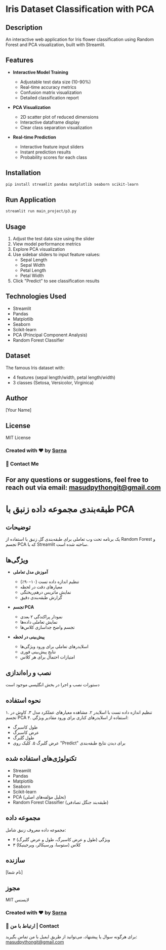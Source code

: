 # Iris Dataset Classification with PCA

## Description
An interactive web application for Iris flower classification using Random Forest and PCA visualization, built with Streamlit.

## Features
- **Interactive Model Training**
  - Adjustable test data size (10-90%)
  - Real-time accuracy metrics
  - Confusion matrix visualization
  - Detailed classification report

- **PCA Visualization**
  - 2D scatter plot of reduced dimensions
  - Interactive dataframe display
  - Clear class separation visualization

- **Real-time Prediction**
  - Interactive feature input sliders
  - Instant prediction results
  - Probability scores for each class

## Installation

```bash
pip install streamlit pandas matplotlib seaborn scikit-learn
```

## Run Application

```bash
streamlit run main_project/p3.py
```

## Usage
1. Adjust the test data size using the slider
2. View model performance metrics
3. Explore PCA visualization
4. Use sidebar sliders to input feature values:
   - Sepal Length
   - Sepal Width
   - Petal Length
   - Petal Width
5. Click "Predict" to see classification results

## Technologies Used
- Streamlit
- Pandas
- Matplotlib
- Seaborn
- Scikit-learn
- PCA (Principal Component Analysis)
- Random Forest Classifier

## Dataset
The famous Iris dataset with:
- 4 features (sepal length/width, petal length/width)
- 3 classes (Setosa, Versicolor, Virginica)

## Author
[Your Name]

## License
MIT License

### Created with ❤️ by [Sorna](https://github.com/sorna-fast)

### 📧 Contact Me  
For any questions or suggestions, feel free to reach out via email: masudpythongit@gmail.com 
-------------------

# طبقه‌بندی مجموعه داده زنبق با PCA

## توضیحات
یک برنامه تحت وب تعاملی برای طبقه‌بندی گل زنبق با استفاده از Random Forest و تجسم PCA که با Streamlit ساخته شده است.

## ویژگی‌ها
- **آموزش مدل تعاملی**
  - تنظیم اندازه داده تست (۱۰-۹۰٪)
  - معیارهای دقت در لحظه
  - نمایش ماتریس درهم‌ریختگی
  - گزارش طبقه‌بندی دقیق

- **تجسم PCA**
  - نمودار پراکندگی ۲ بعدی
  - نمایش تعاملی داده‌ها
  - تجسم واضح جداسازی کلاس‌ها

- **پیش‌بینی در لحظه**
  - اسلایدرهای تعاملی برای ورود ویژگی‌ها
  - نتایج پیش‌بینی فوری
  - امتیازات احتمال برای هر کلاس

## نصب و راه‌اندازی
دستورات نصب و اجرا در بخش انگلیسی موجود است

## نحوه استفاده
۱. تنظیم اندازه داده تست با اسلایدر
۲. مشاهده معیارهای عملکرد مدل
۳. کاوش در تجسم PCA
۴. استفاده از اسلایدرهای کناری برای ورود مقادیر ویژگی:
   - طول کاسبرگ
   - عرض کاسبرگ
   - طول گلبرگ
   - عرض گلبرگ
۵. کلیک روی "Predict" برای دیدن نتایج طبقه‌بندی

## تکنولوژی‌های استفاده شده
- Streamlit
- Pandas
- Matplotlib
- Seaborn
- Scikit-learn
- PCA (تحلیل مؤلفه‌های اصلی)
- Random Forest Classifier (طبقه‌بند جنگل تصادفی)

## مجموعه داده
مجموعه داده معروف زنبق شامل:
- ۴ ویژگی (طول و عرض کاسبرگ، طول و عرض گلبرگ)
- ۳ کلاس (ستوسا، ورسیکالر، ویرجینیکا)

## سازنده
[نام شما]

## مجوز
MIT لایسنس


### Created with ❤️ by [Sorna](https://github.com/sorna-fast)

### 📧 ارتباط با من | Contact
برای هرگونه سوال یا پیشنهاد، می‌توانید از طریق ایمیل با من تماس بگیرید: masudpythongit@gmail.com